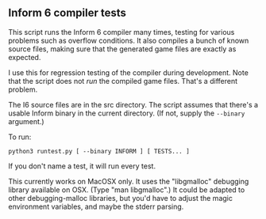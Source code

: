 ## Inform 6 compiler tests

This script runs the Inform 6 compiler many times, testing for various
problems such as overflow conditions. It also compiles a bunch of known
source files, making sure that the generated game files are exactly as
expected.

I use this for regression testing of the compiler during development.
Note that the script does not *run* the compiled game files. That's
a different problem.

The I6 source files are in the src directory. The script assumes that
there's a usable Inform binary in the current directory. (If not,
supply the `--binary` argument.)

To run:

    python3 runtest.py [ --binary INFORM ] [ TESTS... ]

If you don't name a test, it will run every test.

This currently works on MacOSX only. It uses the "libgmalloc" debugging
library available on OSX. (Type "man libgmalloc".) It could be adapted
to other debugging-malloc libraries, but you'd have to adjust the
magic environment variables, and maybe the stderr parsing.
